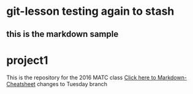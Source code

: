 # git-lesson testing again to stash
## this is the markdown sample
# project1
This is the repository for the 2016 MATC class
[Click here to Markdown-Cheatsheet](https://github.com/adam-p/markdown-here/wiki/Markdown-Cheatsheet "Markdown Cheatsheet")
changes to Tuesday branch